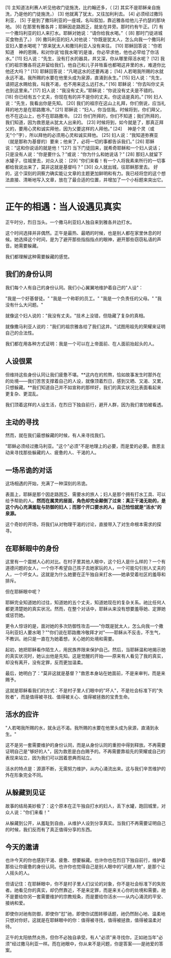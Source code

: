 [1] 主知道法利赛人听见他收门徒施洗，比约翰还多，（ [2] 其实不是耶稣亲自施洗，乃是他的门徒施洗，） [3] 他就离了犹太，又往加利利去。 [4] 必须经过撒玛利亚， [5] 于是到了撒玛利亚的一座城，名叫叙加，靠近雅各给他儿子约瑟的那块地。 [6] 在那里有雅各井；耶稣因走路困乏，就坐在井旁。那时约有午正。[7] 有一个撒玛利亚的妇人来打水。耶稣对她说：“请你给我水喝。”（ [8] 那时门徒进城买食物去了。） [9] 撒玛利亚的妇人对他说：“你既是犹太人，怎么向我一个撒玛利亚妇人要水喝呢？”原来犹太人和撒玛利亚人没有来往。 [10] 耶稣回答说：“你若知道　神的恩赐，和对你说‘给我水喝’的是谁，你必早求他，他也必早给了你活水。” [11] 妇人说：“先生，没有打水的器具，井又深，你从哪里得活水呢？ [12] 我们的祖宗雅各将这井留给我们，他自己和儿子并牲畜也都喝这井里的水，难道你比他还大吗？” [13] 耶稣回答说：“凡喝这水的还要再渴； [14] 人若喝我所赐的水就永远不渴。我所赐的水要在他里头成为泉源，直涌到永生。” [15] 妇人说：“先生，请把这水赐给我，叫我不渴，也不用来这么远打水。” [16] 耶稣说：“你去叫你丈夫也到这里来。” [17] 妇人说：“我没有丈夫。”耶稣说：“你说没有丈夫是不错的。 [18] 你已经有五个丈夫，你现在有的并不是你的丈夫。你这话是真的。” [19] 妇人说：“先生，我看出你是先知。 [20] 我们的祖宗在这山上礼拜，你们倒说，应当礼拜的地方是在耶路撒冷。” [21] 耶稣说：“妇人，你当信我。时候将到，你们拜父，也不在这山上，也不在耶路撒冷。 [22] 你们所拜的，你们不知道；我们所拜的，我们知道，因为救恩是从犹太人出来的。 [23] 时候将到，如今就是了，那真正拜父的，要用心灵和诚实拜他，因为父要这样的人拜他。” [24] 　神是个灵（或无“个”字），所以拜他的必须用心灵和诚实拜他。 [25] 妇人说：“我知道弥赛亚（就是那称为基督的）要来；他来了，必将一切的事都告诉我们。” [26] 耶稣说：“这和你说话的就是他！”[27] 当下门徒回来，就希奇耶稣和一个妇人说话；只是没有人说：“你是要什么？”或说：“你为什么和她说话？” [28] 那妇人就留下水罐子，往城里去，对众人说： [29] “你们来看！有一个人将我素来所行的一切事都给我说出来了，莫非这就是基督吗？” [30] 众人就出城，往耶稣那里去。
好的，这个深刻的洞察力确实能让文章的主题更加鲜明和有力。我已经将您的这个想法直接、清晰地写入文章，放在了最合适的位置，并增加了一个小标题来突出它。

---

# 正午的相遇：当人设遇见真实

正午时分，烈日当头。一个撒马利亚妇人独自来到雅各井边打水。

这个时间选择并非偶然。正午是最热、最晒的时候，也是别人都在家里休息的时候。她选择这个时间，是为了避开那些指指指点的眼神，避开那些窃窃私语的声音。她需要躲藏。

我们都理解这种需要躲藏的感觉。

## 我们的身份认同

我们每个人有自己的身份认同。我们小心翼翼地维护着自己的"人设"：

"我是一个好基督徒。" "我是一个称职的员工。" "我是一个负责任的父母。" "我没有什么大问题。"

就像这个妇人说的："我没有丈夫。"技术上没错，但隐藏了复杂的真相。

就像撒马利亚人说的："我们的祖宗雅各给了我们这井。"试图用祖先的荣耀来证明自己的合法性。

我们都在用各种方式证明：我是一个可以在上帝面前、在人面前抬起头的人。

## 人设很累

但维持这些身份认同让我们疲惫不堪。**这内在的煎熬，恰如故事发生时那外在的处境——我们苦苦支撑着自己的人设，就像顶着烈日，感到又晒、又渴、又累，只想躲藏。**我们知道自己并不如宣称的那样好，我们的真实状况比表面看起来更复杂、更混乱。

我们顶着这样的人设生活，在烈日下独自前行，避开人群，因为我们害怕被看透。

## 主动的寻找

然而，就在我们最想躲藏的时候，有人来寻找我们。

"耶稣必须经过撒马利亚。"这个"必须"不是地理上的必要，而是爱的必要。救恩主动来寻找那些躲藏的人、疲惫的人、干渴的人。

## 一场吊诡的对话

这场相遇的开始，充满了一种深刻的吊诡。

表面上，耶稣是那个因走路困乏、需要水的旅人；妇人是那个拥有打水工具、可以给予帮助的人。**然而在属灵的层面，角色却完全颠倒了过来：真正干渴无助的，是这个内心充满羞耻与防御的妇人；而那个开口要水的人，自己恰恰就是“活水”的泉源。**

这个奇妙的开场，将我们从对物理干渴的讨论，直接带入了对生命根本需求的探寻。

## 在耶稣眼中的身份

这里有一个震撼人心的对比。在村子里其他人眼中，这个妇人是什么样的？一个有道德问题的女人，一个你不希望自己孩子去她家玩的人，一个可能勾引别人丈夫的人，一个坏女人。这就是为什么她要在正午独自来打水——她承受着社区的羞辱和排斥。

但在耶稣眼中呢？

耶稣完全知道她的过往，知道她的五个丈夫，知道她现在的复杂关系。祂比任何人都更清楚她的真实状况。然而，在整个对话中，耶稣从来没有想要羞辱她、定罪她或惩罚她。

更令人惊讶的是，面对她的多次防御性攻击——"你既是犹太人，怎么向我一个撒马利亚妇人要水喝？""你们说在耶路撒冷敬拜才对"——耶稣从不反击，不生气，不教训。祂只是一直在为她着想，关心她的处境和需要。

起初，她把耶稣看作陌生人，用民族界限来保护自己。然后，当耶稣温和地揭示她的真实状况时，她认出他是先知。这是觉醒的开始——原来有人看见了我的真实，却没有离开，没有定罪，反而更加温柔。

最后，她明白了："莫非这就是基督？"救恩本身站在她面前，不是来审判，而是来赐予。

这就是耶稣看我们的方式：不是村子里人们眼中的"坏人"，不是社会标准下的"失败者"，而是值得被寻找、值得被关心、值得被拯救的宝贵生命。

## 活水的应许

"人若喝我所赐的水，就永远不渴。我所赐的水要在他里头成为泉源，直涌到永生。"

这不是另一套需要维护的身份认同，而是从身份认同的重担中得到释放。不再需要证明自己是"够好的人"，因为救恩是白白赐予的。不再需要靠祖先的荣耀或自己的表现来站立，因为我们可以因着恩典而站立。

活水的特点是：源源不断，无需努力维护，从内心涌流出来。这与我们辛苦维护的外在形象完全不同。

## 从躲藏到见证

故事的结局美妙极了：这个原本在正午独自打水的妇人，丢下水罐，跑回城里，对众人说："你们来看！"

从躲藏到公开，从羞耻到自由，从维护人设到分享真实。当我们不再需要证明自己的时候，我们反而有了真正值得分享的东西。

## 今天的邀请

也许今天的你也感到干渴、疲惫、想要躲藏。也许你也在烈日下独自前行，维护着那些让你疲惫的身份认同。也许你也觉得自己是别人眼中的"问题人物"，是那个让人摇头的人。

但请记住：在耶稣眼中，你不是村子里人们议论的对象，你不是社会标准下的失败者。祂看见你的真实，却仍然靠近，不是来定罪，而是来关心你的处境和需要。祂不是要给你另一套需要维护的宗教规条，而是要给你活水——从内心涌流的平安、接纳和爱。

即使你对祂有防御，即使你"怼"祂，即使你试图转移话题，祂仍然耐心地、温柔地只想对你好。这就是在耶稣眼中的你：值得被寻找，值得被拯救，值得被温柔对待。

正午的太阳依然炎热，但你不必独自承受。有人"必须"来寻找你，正如祂当年"必须"经过撒马利亚一样。而在祂眼中，你从来不是问题，你是答案——是祂爱的答案。
